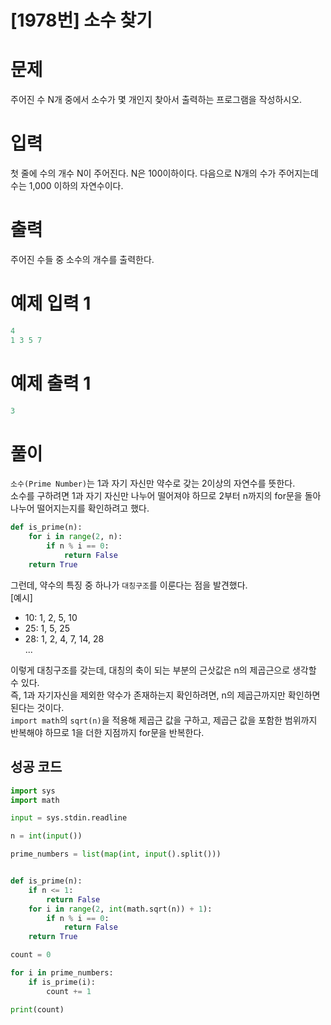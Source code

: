 # [1978번] 소수 찾기

# 문제
주어진 수 N개 중에서 소수가 몇 개인지 찾아서 출력하는 프로그램을 작성하시오.  

# 입력
첫 줄에 수의 개수 N이 주어진다. N은 100이하이다. 다음으로 N개의 수가 주어지는데 수는 1,000 이하의 자연수이다.  


# 출력
주어진 수들 중 소수의 개수를 출력한다.  

# 예제 입력 1
```python
4
1 3 5 7
```  

# 예제 출력 1
```python
3
```

# 풀이
`소수(Prime Number)`는 1과 자기 자신만 약수로 갖는 2이상의 자연수를 뜻한다.  
소수를 구하려면 1과 자기 자신만 나누어 떨어져야 하므로 2부터 n까지의 for문을 돌아 나누어 떨어지는지를 확인하려고 했다.  
```python
def is_prime(n):
    for i in range(2, n):
        if n % i == 0:
            return False
    return True
```  
그런데, 약수의 특징 중 하나가 `대칭구조`를 이룬다는 점을 발견했다.  
[예시]  
- 10: 1, 2, 5, 10  
- 25: 1, 5, 25  
- 28: 1, 2, 4, 7, 14, 28  
...  

이렇게 대칭구조를 갖는데, 대칭의 축이 되는 부분의 근삿값은 n의 제곱근으로 생각할 수 있다.  
즉, 1과 자기자신을 제외한 약수가 존재하는지 확인하려면, n의 제곱근까지만 확인하면 된다는 것이다.  
`import math`의 `sqrt(n)`을 적용해 제곱근 값을 구하고, 제곱근 값을 포함한 범위까지 반복해야 하므로 1을 더한 지점까지 for문을 반복한다.  



## 성공 코드
```python
import sys
import math

input = sys.stdin.readline

n = int(input())

prime_numbers = list(map(int, input().split()))


def is_prime(n):
    if n <= 1:
        return False
    for i in range(2, int(math.sqrt(n)) + 1):
        if n % i == 0:
            return False
    return True

count = 0

for i in prime_numbers:
    if is_prime(i):
        count += 1

print(count)
```  
